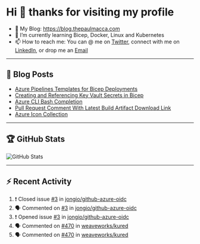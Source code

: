# Hi 👋 thanks for visiting my profile

- 💬 My Blog: <https://blog.thepaulmacca.com>
- 🌱 I’m currently learning Bicep, Docker, Linux and Kubernetes
- 📫 How to reach me: You can @ me on [Twitter](https://twitter.com/thepaulmacca), connect with me on [LinkedIn](https://www.linkedin.com/in/thepaulmacca/), or drop me an [Email](mailto:pm@thepaulmacca.com)

---

## :blue_book: Blog Posts
<!-- BLOG-POST-LIST:START -->
- [Azure Pipelines Templates for Bicep Deployments](https://blog.thepaulmacca.com/azure-pipelines-templates-for-bicep-deployments/)
- [Creating and Referencing Key Vault Secrets in Bicep](https://blog.thepaulmacca.com/creating-and-referencing-key-vault-secrets-in-bicep/)
- [Azure CLI Bash Completion](https://blog.thepaulmacca.com/azure-cli-bash-completion/)
- [Pull Request Comment With Latest Build Artifact Download Link](https://blog.thepaulmacca.com/pull-request-comment-with-latest-build-artifact-download-link/)
- [Azure Icon Collection](https://blog.thepaulmacca.com/azure-icon-collection/)
<!-- BLOG-POST-LIST:END -->

---

## :trophy: GitHub Stats

![GitHub Stats](https://github-readme-stats.vercel.app/api?username=thepaulmacca&count_private=true&show_icons=true&theme=dark)

---

## :zap: Recent Activity

<!--START_SECTION:activity-->
1. ❗️ Closed issue [#3](https://github.com/jongio/github-azure-oidc/issues/3) in [jongio/github-azure-oidc](https://github.com/jongio/github-azure-oidc)
2. 🗣 Commented on [#3](https://github.com/jongio/github-azure-oidc/issues/3) in [jongio/github-azure-oidc](https://github.com/jongio/github-azure-oidc)
3. ❗️ Opened issue [#3](https://github.com/jongio/github-azure-oidc/issues/3) in [jongio/github-azure-oidc](https://github.com/jongio/github-azure-oidc)
4. 🗣 Commented on [#470](https://github.com/weaveworks/kured/issues/470) in [weaveworks/kured](https://github.com/weaveworks/kured)
5. 🗣 Commented on [#470](https://github.com/weaveworks/kured/issues/470) in [weaveworks/kured](https://github.com/weaveworks/kured)
<!--END_SECTION:activity-->
